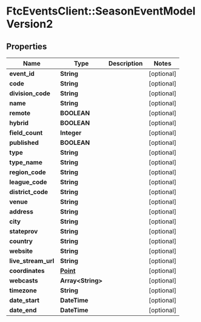 # FtcEventsClient::SeasonEventModelVersion2

## Properties
Name | Type | Description | Notes
------------ | ------------- | ------------- | -------------
**event_id** | **String** |  | [optional] 
**code** | **String** |  | [optional] 
**division_code** | **String** |  | [optional] 
**name** | **String** |  | [optional] 
**remote** | **BOOLEAN** |  | [optional] 
**hybrid** | **BOOLEAN** |  | [optional] 
**field_count** | **Integer** |  | [optional] 
**published** | **BOOLEAN** |  | [optional] 
**type** | **String** |  | [optional] 
**type_name** | **String** |  | [optional] 
**region_code** | **String** |  | [optional] 
**league_code** | **String** |  | [optional] 
**district_code** | **String** |  | [optional] 
**venue** | **String** |  | [optional] 
**address** | **String** |  | [optional] 
**city** | **String** |  | [optional] 
**stateprov** | **String** |  | [optional] 
**country** | **String** |  | [optional] 
**website** | **String** |  | [optional] 
**live_stream_url** | **String** |  | [optional] 
**coordinates** | [**Point**](Point.md) |  | [optional] 
**webcasts** | **Array&lt;String&gt;** |  | [optional] 
**timezone** | **String** |  | [optional] 
**date_start** | **DateTime** |  | [optional] 
**date_end** | **DateTime** |  | [optional] 

